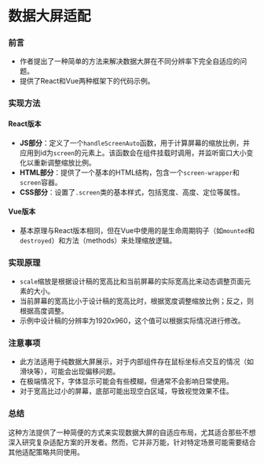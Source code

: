 # 数据大屏适配

### 前言
- 作者提出了一种简单的方法来解决数据大屏在不同分辨率下完全自适应的问题。
- 提供了React和Vue两种框架下的代码示例。

### 实现方法
#### React版本
- **JS部分**：定义了一个`handleScreenAuto`函数，用于计算屏幕的缩放比例，并应用到id为`screen`的元素上。该函数会在组件挂载时调用，并监听窗口大小变化以重新调整缩放比例。
- **HTML部分**：提供了一个基本的HTML结构，包含一个`screen-wrapper`和`screen`容器。
- **CSS部分**：设置了`.screen`类的基本样式，包括宽度、高度、定位等属性。

#### Vue版本
- 基本原理与React版本相同，但在Vue中使用的是生命周期钩子（如`mounted`和`destroyed`）和方法（methods）来处理缩放逻辑。

### 实现原理
- `scale`缩放是根据设计稿的宽高比和当前屏幕的实际宽高比来动态调整页面元素的大小。
- 当前屏幕的宽高比小于设计稿的宽高比时，根据宽度调整缩放比例；反之，则根据高度调整。
- 示例中设计稿的分辨率为1920x960，这个值可以根据实际情况进行修改。

### 注意事项
- 此方法适用于纯数据大屏展示，对于内部组件存在鼠标坐标点交互的情况（如滑块等），可能会出现偏移问题。
- 在极端情况下，字体显示可能会有些模糊，但通常不会影响日常使用。
- 对于宽高比过小的屏幕，底部可能出现空白区域，导致视觉效果不佳。

### 总结
这种方法提供了一种简便的方式来实现数据大屏的自适应布局，尤其适合那些不想深入研究复杂适配方案的开发者。然而，它并非万能，针对特定场景可能需要结合其他适配策略共同使用。